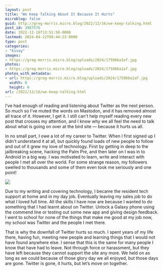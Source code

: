 ```yaml
---
layout: post
title: "We Keep Talking About It Because It Hurts"
microblog: false
guid: http://greg-morris.micro.blog/2022/12/16/we-keep-talking.html
post_id: 3987576
date: 2022-12-16T13:51:50-0000
lastmod: 2024-04-12T09:44:23-0000
type: post
categories:
- "Essay"
images:
- https://greg-morris.micro.blog/uploads/2024/175966a1af.jpg
photos:
- https://greg-morris.micro.blog/uploads/2024/175966a1af.jpg
photos_with_metadata:
- url: https://greg-morris.micro.blog/uploads/2024/175966a1af.jpg
  width: 0
  height: 0
url: /2022/12/16/we-keep-talking.html
---
```

I’ve had enough of reading and listening about Twitter as the next person. So much so I’ve muted the words on Mastodon, and it has removed almost all trace of it. However, I get it. I still can't help myself reading every new post that crosses my attention, and I know why we all feel the need to talk about what is going on over at the bird site — because it hurts us all.

In no small part, I owe a lot of my career to Twitter. When I first signed up I didn’t understand it at all, but quickly found loads of new people to follow and out of it grew my love of technology. First by getting in deep to the jailbreaking scene, hacking the Palm Pre, and then later on I was in to Android in a big way. I was motivated to learn, write and interact with people I met all over the world. For some strange reason, my followers swelled to thousands and some of them even took me seriously and one point!

![](https://greg-morris.micro.blog/uploads/2024/175966a1af.jpg)

Due to my writing and covering technology, I became the resident tech support at home and in my day job. Eventually leaving my sales job to do what I loved full time. All the skills I have now are because I wanted to do something that I had learnt about on Twitter. Unlock a Galaxy phone using the commend line or testing out some new app and giving design feedback. I went to school for none of the things that make me good at my job now, my school was Twitter and the people I met there.

That is why the downfall of Twitter hurts so much. I spent years of my life there, having fun, meeting new people and learning things that I would not have found anywhere else. I sense that this is the same for many people I know that have had to leave. Not through force or harassment, but they have left because they cannot support the site any more. We held on as long as we could because of those glory day we all enjoyed, but those days are gone. Twitter is gone, it hurts, but let’s move on together. 

